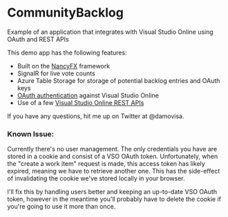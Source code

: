 CommunityBacklog
================

Example of an application that integrates with Visual Studio Online using OAuth and REST APIs

This demo app has the following features:
* Built on the [NancyFX](http://nancyfx.org) framework
* SignalR for live vote counts
* Azure Table Storage for storage of potential backlog entries and OAuth keys
* [OAuth authentication](https://www.visualstudio.com/integrate/get-started/get-started-auth-oauth2-vsi?WT.mc_id=devops-0000-dabrady) against Visual Studio Online
* Use of a few [Visual Studio Online REST APIs](https://www.visualstudio.com/integrate/reference/reference-vso-overview-vsi?WT.mc_id=devops-0000-dabrady)

If you have any questions, hit me up on Twitter at @damovisa.

### Known Issue:

Currently there's no user management. The only credentials you have are stored in a cookie and consist of a VSO OAuth token. Unfortunately, when the "create a work item" request is made, this access token has likely expired, meaning we have to retrieve another one. This has the side-effect of invalidating the cookie we've stored locally in your browser.

I'll fix this by handling users better and keeping an up-to-date VSO OAuth token, however in the meantime you'll probably have to delete the cookie if you're going to use it more than once.
